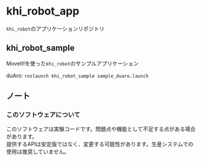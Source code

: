 # khi_robot_app

```khi_robot```のアプリケーションリポジトリ

## khi_robot_sample

MoveIt!を使った```khi_robot```のサンプルアプリケーション

duAro:
```roslaunch khi_robot_sample sample_duaro.launch```

## ノート

### このソフトウェアについて

このソフトウェアは実験コードです。問題点や機能として不足する点がある場合があります。  
提供するAPIは安定版ではなく、変更する可能性があります。生産システムでの使用は推奨していません。